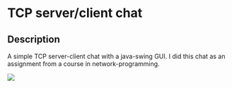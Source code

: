 

TCP server/client chat
===


## Description

A simple TCP server-client chat with a java-swing GUI.
I did this chat as an assignment from a course in network-programming.

![](https://i.imgur.com/5Z3t7xo.png)

